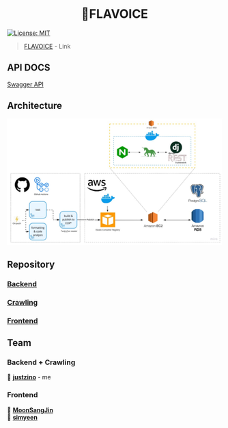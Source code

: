 <h1 align="center">🎤FLAVOICE</h1>
<p>
  <a href="#" target="_blank">
    <img alt="License: MIT" src="https://img.shields.io/badge/License-MIT-yellow.svg" />
  </a>
</p>

> [FLAVOICE](https://flavoice.netlify.app/#/guide) - Link
## API DOCS
[Swagger API](https://flavoice.shop/swagger/)

## Architecture
![project-flow](./images/backend-flow.jpg)


## Repository
### [Backend](https://github.com/justzino/flavoice)
### [Crawling](https://github.com/justzino/flavoice-crawling)
### [Frontend](https://github.com/MoonSangJin/flavoice-front)

## Team

### Backend + Crawling
👤 **[justzino](https://github.com/justzino)**  - me

### Frontend
👤 **[MoonSangJin](https://github.com/MoonSangJin)**  
👤 **[simyeen](https://github.com/simyeen)**  

